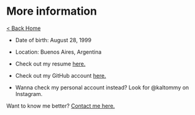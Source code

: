 # More information

[< Back Home](..)

- Date of birth: August 28, 1999
- Location: Buenos Aires, Argentina

- Check out my resume [here.](https://docs.google.com/document/d/1sIbwmXlcWLQOZ9JpvynEyAqiJM5oXOgRYypAQ7NyBi8/edit?usp=sharing)
- Check out my GitHub account [here.](https://github.com/TSusinna/)
- Wanna check my personal account instead? Look for @kaltommy on Instagram.

Want to know me better? [Contact me here.](contact)